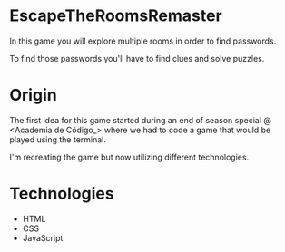 # EscapeTheRoomsRemaster

In this game you will explore multiple rooms in order to find passwords.

To find those passwords you'll have to find clues and solve puzzles.

# Origin

The first idea for this game started during an end of season special @ <Academia de Código_> where we had to code a game that would be played using the terminal.

I'm recreating the game but now utilizing different technologies.

# Technologies
  - HTML
  - CSS
  - JavaScript
